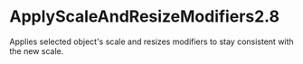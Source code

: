 # ApplyScaleAndResizeModifiers2.8
Applies selected object's scale and resizes modifiers to stay consistent with the new scale.
